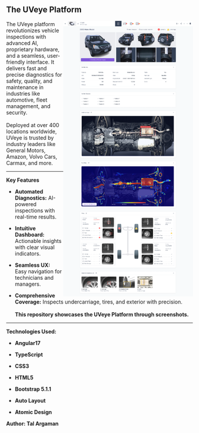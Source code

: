 ## The UVeye Platform

<img align="right" src="./06 - platform-report.png" alt="UVeye Platform Overview" width="350">

The UVeye platform revolutionizes vehicle inspections with advanced AI, proprietary hardware, and a seamless, user-friendly interface. It delivers fast and precise diagnostics for safety, quality, and maintenance in industries like automotive, fleet management, and security.
<br><br>
Deployed at over 400 locations worldwide, UVeye is trusted by industry leaders like General Motors, Amazon, Volvo Cars, Carmax, and more.

---

**Key Features**

- **Automated Diagnostics:** AI-powered inspections with real-time results.
 
- **Intuitive Dashboard:** Actionable insights with clear visual indicators.

- **Seamless UX:** Easy navigation for technicians and managers.

- **Comprehensive Coverage:** Inspects undercarriage, tires, and exterior with precision.
<br><br>
**This repository showcases the UVeye Platform through screenshots.**

---

**Technologies Used:**

- **Angular17**
- **TypeScript**
- **CSS3**
- **HTML5**

- **Bootstrap 5.1.1**
- **Auto Layout**
- **Atomic Design**

**Author: Tal Argaman**
